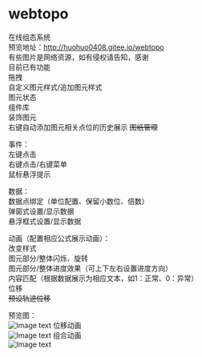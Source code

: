 # webtopo
在线组态系统<br>
预览地址：http://huohuo0408.gitee.io/webtopo<br>
有些图片是网络资源，如有侵权请告知，感谢<br>
目前已有功能<br>
拖拽<br>
自定义图元样式/追加图元样式<br>
图元状态<br>
组件库<br>
装饰图元<br>
右键自动添加图元相关点位的历史展示
~~图纸管理~~<br>

事件：<br>
左键点击<br>
右键点击/右键菜单<br>
鼠标悬浮提示<br>

数据：<br>
数据点绑定（单位配置、保留小数位、倍数）<br>
弹窗式设置/显示数据<br>
悬浮框式设置/显示数据<br>

动画（配置相应公式展示动画）：<br>
改变样式<br>
图元部分/整体闪烁、旋转<br>
图元部分/整体进度效果（可上下左右设置进度方向）<br>
内容匹配（根据数据展示为相应文本，如1：正常、0：异常）<br>
位移<br>
~~预设轨迹位移~~<br>

预览图：<br>
![Image text](https://github.com/bighhhh/webtopo/blob/694932ad20b3fd0b2647d1ef7039d63486849121/model.gif)
位移动画<br>
![Image text](https://github.com/bighhhh/webtopo/blob/main/model2.gif)
组合动画<br>
![Image text](https://github.com/bighhhh/webtopo/blob/main/model3.gif)
